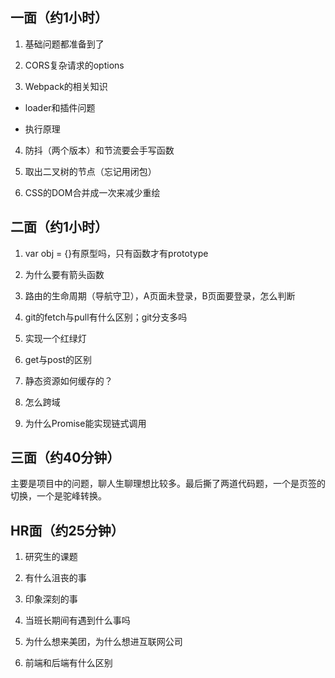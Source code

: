 <!--
 * @Author: shaoyun
 * @Date: 2019-09-03 16:11:28
 * @LastEditors: shaoyun
 * @LastEditTime: 2019-09-26 14:31:36
 * @Description: 美团面试题
 -->
## 一面（约1小时）
1. 基础问题都准备到了

2. CORS复杂请求的options

3. Webpack的相关知识
  - loader和插件问题

  - 执行原理

4. 防抖（两个版本）和节流要会手写函数

5. 取出二叉树的节点（忘记用闭包）

6. CSS的DOM合并成一次来减少重绘

## 二面（约1小时）
1. var obj = {}有原型吗，只有函数才有prototype

2. 为什么要有箭头函数

3. 路由的生命周期（导航守卫），A页面未登录，B页面要登录，怎么判断

4. git的fetch与pull有什么区别；git分支多吗

5. 实现一个红绿灯

6. get与post的区别

7. 静态资源如何缓存的？

8. 怎么跨域

9. 为什么Promise能实现链式调用

## 三面（约40分钟）
主要是项目中的问题，聊人生聊理想比较多。最后撕了两道代码题，一个是页签的切换，一个是驼峰转换。


## HR面（约25分钟）
1. 研究生的课题

2. 有什么沮丧的事

3. 印象深刻的事

4. 当班长期间有遇到什么事吗

5. 为什么想来美团，为什么想进互联网公司

6. 前端和后端有什么区别
